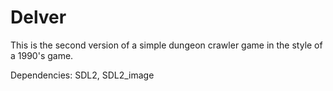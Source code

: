 # Delver
This is the second version of a simple dungeon crawler game in the style of a 1990's game.

Dependencies: SDL2, SDL2_image
